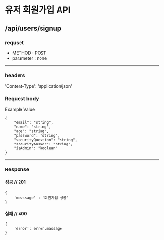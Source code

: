# 유저 회원가입 API

## /api/users/signup

### requset

- METHOD : POST
- parameter : none

---

### headers

'Content-Type': 'application/json'

### Request body

Example Value

```
{
    "email": "string",
    "name": "string",
    "age": "string",
    "password": "string",
    "securityQuestion": "string",
    "securityAnswer": "string",
    "isAdmin": "boolean"
}
```

---

### Response

#### 성공 // 201

```
{
    'messsage' : '회원가입 성공'
}
```

#### 실패 // 400

```
{
    'error': error.massage
}
```
